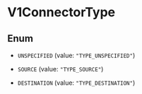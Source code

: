 
# V1ConnectorType

## Enum


* `UNSPECIFIED` (value: `"TYPE_UNSPECIFIED"`)

* `SOURCE` (value: `"TYPE_SOURCE"`)

* `DESTINATION` (value: `"TYPE_DESTINATION"`)



